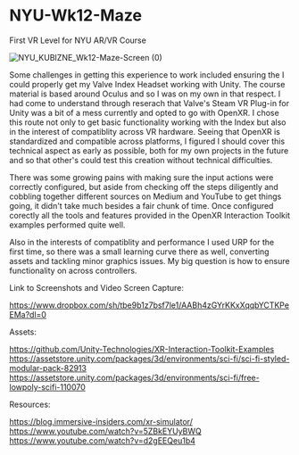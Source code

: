 # NYU-Wk12-Maze
 First VR Level for NYU AR/VR Course
 
 ![NYU_KUBIZNE_Wk12-Maze-Screen (0)](https://github.com/jkubizne/NYU-Wk12-Maze/assets/38052491/8562e05c-0483-4d99-8ef1-3695f83246c2)

Some challenges in getting this experience to work included ensuring the I could properly get my Valve Index Headset working with Unity. The course material is based around Oculus and so I was on my own in that respect. I had come to understand through reserach that Valve's Steam VR Plug-in for Unity was a bit of a mess currently and opted to go with OpenXR. I chose this route not only to get basic functionality working with the Index but also in the interest of compatiblity across VR hardware. Seeing that OpenXR is standardized and compatible across platforms, I figured I should cover this technical aspect as early as possible, both for my own projects in the future and so that other's could test this creation without technical difficulties. 

There was some growing pains with making sure the input actions were correctly configured, but aside from checking off the steps diligently and cobbling together different sources on Medium and YouTube to get things going, it didn't take much besides a fair chunk of time. Once configured corectly all the tools and features provided in the OpenXR Interaction Toolkit examples performed quite well.

Also in the interests of compatiblity and performance I used URP for the first time, so there was a small learning curve there as well, converting assets and tackling minor graphics issues. My big question is how to ensure functionality on across controllers.

Link to Screenshots and Video Screen Capture:

https://www.dropbox.com/sh/tbe9b1z7bsf7le1/AABh4zGYrKKxXqqbYCTKPeEMa?dl=0

Assets:

https://github.com/Unity-Technologies/XR-Interaction-Toolkit-Examples
https://assetstore.unity.com/packages/3d/environments/sci-fi/sci-fi-styled-modular-pack-82913
https://assetstore.unity.com/packages/3d/environments/sci-fi/free-lowpoly-scifi-110070

Resources:

https://blog.immersive-insiders.com/xr-simulator/
https://www.youtube.com/watch?v=5ZBkEYUyBWQ
https://www.youtube.com/watch?v=d2gEEQeu1b4

